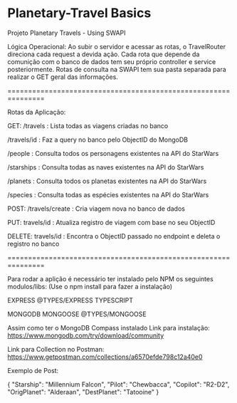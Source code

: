 # Planetary-Travel Basics

Projeto Planetary Travels - Using SWAPI

Lógica Operacional:
Ao subir o servidor e acessar as rotas, o TravelRouter direciona cada request a devida ação.
Cada rota que depende da comunição com o banco de dados tem seu próprio controller e service posteriormente.
Rotas de consulta na SWAPI tem sua pasta separada para realizar o GET geral das informações.

===============================================================

Rotas da Aplicação:

GET:
/travels : Lista todas as viagens criadas no banco

/travels/id : Faz a query no banco pelo ObjectID do MongoDB

/people : Consulta todos os personagens existentes na API do StarWars

/starships : Consulta todas as naves existentes na API do StarWars

/planets : Consulta todos os planetas existentes na API do StarWars

/species : Consulta todas as espécies existentes na API do StarWars

POST:
/travels/create : Cria viagem nova no banco de dados

PUT:
travels/id : Atualiza registro de viagem com base no seu ObjectID

DELETE:
travels/id : Encontra o ObjectID passado no endpoint e deleta o registro no banco

===============================================================

Para rodar a aplição é necessário ter instalado pelo NPM os seguintes modulos/libs:
(Use o npm install para fazer a instalação)

EXPRESS
@TYPES/EXPRESS
TYPESCRIPT

MONGODB
MONGOOSE
@TYPES/MONGOOSE

Assim como ter o MongoDB Compass instalado
Link para instalação: https://www.mongodb.com/try/download/community

Link para Collection no Postman:
https://www.getpostman.com/collections/a6570efde798c12a40e0

Exemplo de Post:

{
"Starship": "Millennium Falcon",
"Pilot": "Chewbacca",
"Copilot": "R2-D2",
"OrigPlanet": "Alderaan",
"DestPlanet": "Tatooine"
}
